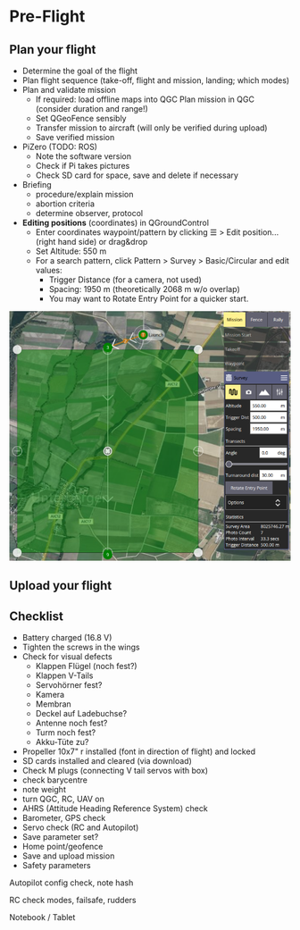 # Pre-Flight

## Plan your flight

* Determine the goal of the flight
* Plan flight sequence \(take-off, flight and mission, landing; which modes\)
* Plan and validate mission
  * If required: load offline maps into QGC Plan mission in QGC \(consider duration and range!\)
  * Set QGeoFence sensibly
  * Transfer mission to aircraft \(will only be verified during upload\)
  * Save verified mission
* PiZero \(TODO: ROS\)
  * Note the software version
  * Check if Pi takes pictures 
  * Check SD card for space, save and delete if necessary
* Briefing
  * procedure/explain mission
  * abortion criteria
  * determine observer, protocol
* **Editing positions** \(coordinates\) in QGroundControl
  * Enter coordinates waypoint/pattern by clicking ☰ &gt; Edit position... \(right hand side\) or drag&drop
  * Set Altitude: 550 m
  * For a search pattern, click Pattern &gt; Survey &gt; Basic/Circular and edit values:
    * Trigger Distance \(for a camera, not used\)
    * Spacing: 1950 m \(theoretically 2068 m w/o overlap\)
    * You may want to Rotate Entry Point for a quicker start.

![](../.gitbook/assets/image%20%284%29.png)

## Upload your flight

## Checklist

* Battery charged \(16.8 V\)
* Tighten the screws in the wings
* Check for visual defects
  * Klappen Flügel \(noch fest?\)
  * Klappen V-Tails
  * Servohörner fest?
  * Kamera
  * Membran
  * Deckel auf Ladebuchse?
  * Antenne noch fest?
  * Turm noch fest?
  * Akku-Tüte zu?
* ‌Propeller 10x7" r installed \(font in direction of flight\) and locked
* ‌SD cards installed and cleared \(via download\)
* ‌Check M plugs \(connecting V tail servos with box\)
* ‌check barycentre
* ‌note weight
* ‌turn QGC, RC, UAV on
* ‌AHRS \(Attitude Heading Reference System\) check 
* ‌Barometer, GPS check
* ‌Servo check \(RC and Autopilot\)
* ‌Save parameter set?
* ‌Home point/geofence
* ‌Save and upload mission
* Safety parameters



 Autopilot config check, note hash

 RC check modes, failsafe, rudders

 Notebook / Tablet

 



